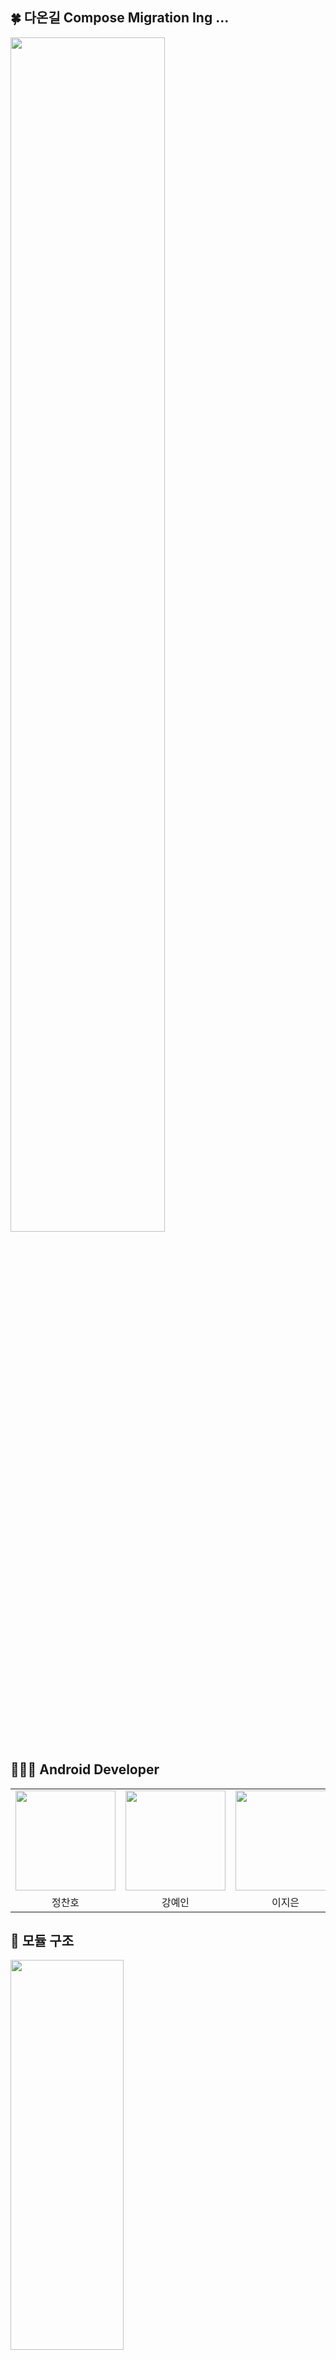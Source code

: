 ## 🍀 다온길 Compose Migration Ing ...

<img src="https://github.com/user-attachments/assets/c4ba9df5-e5e1-451c-86ef-5ca4894504a4" width="70%"/>

## 👩🏻‍💻 Android Developer

<table width="100%">
  <tr>
    <td>
      <a href="https://github.com/chanho0908 ">                 
          <img src="https://avatars.githubusercontent.com/chanho0908 " width="160" />       
      </a>
    </td>
    <td>
      <a href="https://github.com/kangyein9892 ">                 
          <img src="https://avatars.githubusercontent.com/kangyein9892" width="160" />            
      </a>
    </td>
    <td>
      <a href="https://github.com/jieeeunnn ">                 
          <img src="https://avatars.githubusercontent.com/jieeeunnn" width="160" />            
      </a>
    </td>
  <tr>
    <td align="center">정찬호</td>
    <td align="center">강예인</td>
    <td align="center">이지은</td>
  </tr>
</table>

## 🧬 모듈 구조
<img src="https://github.com/user-attachments/assets/b9df1585-febf-41ad-a56d-8cdc8fa037d7" width="60%" height="40%"/>
